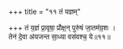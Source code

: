 +++
title = "११ तं यज्ञम्"

+++
तं य॒ज्ञं प्रा॒वृषा॒ प्रौक्ष॒न् पुरु॑षं जा॒तम॑ग्र॒शः ।  
तेन॑ दे॒वा अ॑यजन्त सा॒ध्या वस॑वश्च॒ ये॥११॥  